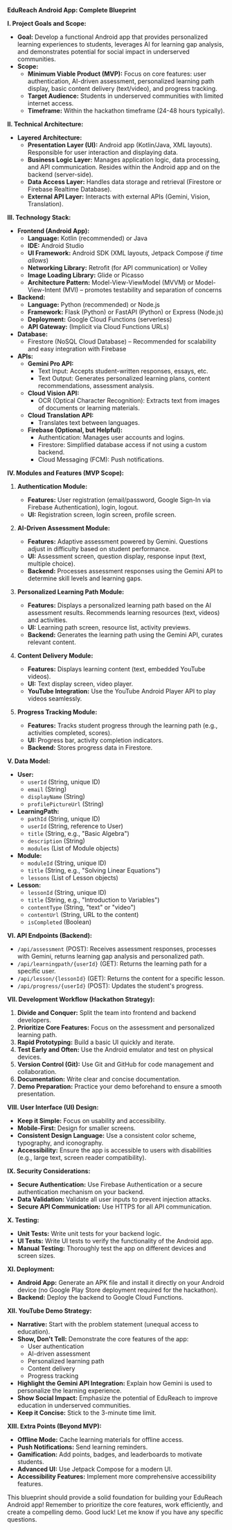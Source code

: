 **EduReach Android App: Complete Blueprint**
 
**I. Project Goals and Scope:**

*   **Goal:** Develop a functional Android app that provides personalized learning experiences to students, leverages AI for learning gap analysis, and demonstrates potential for social impact in underserved communities.
*   **Scope:**
    *   **Minimum Viable Product (MVP):** Focus on core features: user authentication, AI-driven assessment, personalized learning path display, basic content delivery (text/video), and progress tracking.
    *   **Target Audience:** Students in underserved communities with limited internet access.
    *   **Timeframe:** Within the hackathon timeframe (24-48 hours typically).

**II. Technical Architecture:**

*   **Layered Architecture:**
    *   **Presentation Layer (UI):** Android app (Kotlin/Java, XML layouts). Responsible for user interaction and displaying data.
    *   **Business Logic Layer:** Manages application logic, data processing, and API communication. Resides within the Android app and on the backend (server-side).
    *   **Data Access Layer:** Handles data storage and retrieval (Firestore or Firebase Realtime Database).
    *   **External API Layer:** Interacts with external APIs (Gemini, Vision, Translation).

**III. Technology Stack:**

*   **Frontend (Android App):**
    *   **Language:** Kotlin (recommended) or Java
    *   **IDE:** Android Studio
    *   **UI Framework:** Android SDK (XML layouts, Jetpack Compose *if time allows*)
    *   **Networking Library:** Retrofit (for API communication) or Volley
    *   **Image Loading Library:** Glide or Picasso
    *   **Architecture Pattern:** Model-View-ViewModel (MVVM) or Model-View-Intent (MVI) – promotes testability and separation of concerns
*   **Backend:**
    *   **Language:** Python (recommended) or Node.js
    *   **Framework:** Flask (Python) or FastAPI (Python) or Express (Node.js)
    *   **Deployment:** Google Cloud Functions (serverless)
    *   **API Gateway:** (Implicit via Cloud Functions URLs)
*   **Database:**
    *   Firestore (NoSQL Cloud Database) – Recommended for scalability and easy integration with Firebase
*   **APIs:**
    *   **Gemini Pro API:**
        *   Text Input: Accepts student-written responses, essays, etc.
        *   Text Output: Generates personalized learning plans, content recommendations, assessment analysis.
    *   **Cloud Vision API:**
        *   OCR (Optical Character Recognition): Extracts text from images of documents or learning materials.
    *   **Cloud Translation API:**
        *   Translates text between languages.
    *   **Firebase (Optional, but Helpful):**
        *   Authentication: Manages user accounts and logins.
        *   Firestore: Simplified database access if not using a custom backend.
        *   Cloud Messaging (FCM): Push notifications.

**IV. Modules and Features (MVP Scope):**

1.  **Authentication Module:**
    *   **Features:** User registration (email/password, Google Sign-In via Firebase Authentication), login, logout.
    *   **UI:** Registration screen, login screen, profile screen.

2.  **AI-Driven Assessment Module:**
    *   **Features:** Adaptive assessment powered by Gemini. Questions adjust in difficulty based on student performance.
    *   **UI:** Assessment screen, question display, response input (text, multiple choice).
    *   **Backend:** Processes assessment responses using the Gemini API to determine skill levels and learning gaps.

3.  **Personalized Learning Path Module:**
    *   **Features:** Displays a personalized learning path based on the AI assessment results. Recommends learning resources (text, videos) and activities.
    *   **UI:** Learning path screen, resource list, activity previews.
    *   **Backend:** Generates the learning path using the Gemini API, curates relevant content.

4.  **Content Delivery Module:**
    *   **Features:** Displays learning content (text, embedded YouTube videos).
    *   **UI:** Text display screen, video player.
    *   **YouTube Integration:** Use the YouTube Android Player API to play videos seamlessly.

5.  **Progress Tracking Module:**
    *   **Features:** Tracks student progress through the learning path (e.g., activities completed, scores).
    *   **UI:** Progress bar, activity completion indicators.
    *   **Backend:** Stores progress data in Firestore.

**V. Data Model:**

*   **User:**
    *   `userId` (String, unique ID)
    *   `email` (String)
    *   `displayName` (String)
    *   `profilePictureUrl` (String)
*   **LearningPath:**
    *   `pathId` (String, unique ID)
    *   `userId` (String, reference to User)
    *   `title` (String, e.g., "Basic Algebra")
    *   `description` (String)
    *   `modules` (List of Module objects)
*   **Module:**
    *   `moduleId` (String, unique ID)
    *   `title` (String, e.g., "Solving Linear Equations")
    *   `lessons` (List of Lesson objects)
*   **Lesson:**
    *   `lessonId` (String, unique ID)
    *   `title` (String, e.g., "Introduction to Variables")
    *   `contentType` (String, "text" or "video")
    *   `contentUrl` (String, URL to the content)
    *   `isCompleted` (Boolean)

**VI. API Endpoints (Backend):**

*   `/api/assessment` (POST): Receives assessment responses, processes with Gemini, returns learning gap analysis and personalized path.
*   `/api/learningpath/{userId}` (GET): Returns the learning path for a specific user.
*   `/api/lesson/{lessonId}` (GET): Returns the content for a specific lesson.
*   `/api/progress/{userId}` (POST): Updates the student's progress.

**VII. Development Workflow (Hackathon Strategy):**

1.  **Divide and Conquer:** Split the team into frontend and backend developers.
2.  **Prioritize Core Features:** Focus on the assessment and personalized learning path.
3.  **Rapid Prototyping:** Build a basic UI quickly and iterate.
4.  **Test Early and Often:** Use the Android emulator and test on physical devices.
5.  **Version Control (Git):** Use Git and GitHub for code management and collaboration.
6.  **Documentation:** Write clear and concise documentation.
7.  **Demo Preparation:** Practice your demo beforehand to ensure a smooth presentation.

**VIII. User Interface (UI) Design:**

*   **Keep it Simple:** Focus on usability and accessibility.
*   **Mobile-First:** Design for smaller screens.
*   **Consistent Design Language:** Use a consistent color scheme, typography, and iconography.
*   **Accessibility:** Ensure the app is accessible to users with disabilities (e.g., large text, screen reader compatibility).

**IX. Security Considerations:**

*   **Secure Authentication:** Use Firebase Authentication or a secure authentication mechanism on your backend.
*   **Data Validation:** Validate all user inputs to prevent injection attacks.
*   **Secure API Communication:** Use HTTPS for all API communication.

**X. Testing:**

*   **Unit Tests:** Write unit tests for your backend logic.
*   **UI Tests:** Write UI tests to verify the functionality of the Android app.
*   **Manual Testing:** Thoroughly test the app on different devices and screen sizes.

**XI. Deployment:**

*   **Android App:** Generate an APK file and install it directly on your Android device (no Google Play Store deployment required for the hackathon).
*   **Backend:** Deploy the backend to Google Cloud Functions.

**XII. YouTube Demo Strategy:**

*   **Narrative:** Start with the problem statement (unequal access to education).
*   **Show, Don't Tell:** Demonstrate the core features of the app:
    *   User authentication
    *   AI-driven assessment
    *   Personalized learning path
    *   Content delivery
    *   Progress tracking
*   **Highlight the Gemini API Integration:** Explain how Gemini is used to personalize the learning experience.
*   **Show Social Impact:** Emphasize the potential of EduReach to improve education in underserved communities.
*   **Keep it Concise:** Stick to the 3-minute time limit.

**XIII. Extra Points (Beyond MVP):**

*   **Offline Mode:** Cache learning materials for offline access.
*   **Push Notifications:** Send learning reminders.
*   **Gamification:** Add points, badges, and leaderboards to motivate students.
*   **Advanced UI:** Use Jetpack Compose for a modern UI.
*   **Accessibility Features:** Implement more comprehensive accessibility features.

This blueprint should provide a solid foundation for building your EduReach Android app! Remember to prioritize the core features, work efficiently, and create a compelling demo. Good luck! Let me know if you have any specific questions.

